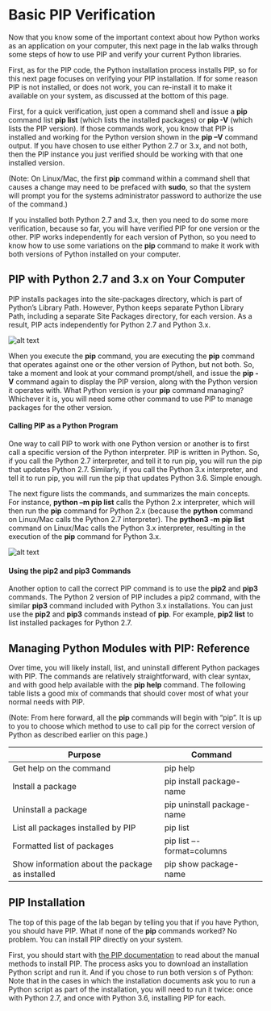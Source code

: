 # Basic PIP Verification

Now that you know some of the important context about how Python works as an application on your computer, this next page in the lab walks through some steps of how to use PIP and verify your current Python libraries.

First, as for the PIP code, the Python installation process installs PIP, so for this next page focuses on verifying your PIP installation. If for some reason PIP is not installed, or does not work, you can re-install it to make it available on your system, as discussed at the bottom of this page.

First, for a quick verification, just open a command shell and issue a **pip** command list **pip list** (which lists the installed packages) or **pip -V** (which lists the PIP version). If those commands work, you know that PIP is installed and working for the Python version shown in the **pip –V** command output. If you have chosen to use either Python 2.7 or 3.x, and not both, then the PIP instance you just verified should be working with that one installed version.

(Note: On Linux/Mac, the first **pip** command within a command shell that causes a change may need to be prefaced with **sudo**, so that the system will prompt you for the systems administrator password to authorize the use of the command.)

If you installed both Python 2.7 and 3.x, then you need to do some more verification, because so far, you will have verified PIP for one version or the other. PIP works independently for each version of Python, so you need to know how to use some variations on the **pip** command to make it work with both versions of Python installed on your computer.

## PIP with Python 2.7 and 3.x on Your Computer

PIP installs packages into the site-packages directory, which is part of Python’s Library Path. However, Python keeps separate Python Library Path, including a separate Site Packages directory, for each version. As a result, PIP acts independently for Python 2.7 and Python 3.x.

![alt text](/posts/files/02-pip-ve-02-home-lab-pip-virtual-environment/assets/images/Desktop-2-05.png)

When you execute the **pip** command, you are executing the **pip** command that operates against one or the other version of Python, but not both. So, take a moment and look at your command prompt/shell, and issue the **pip -V** command again to display the PIP version, along with the Python version it operates with. What Python version is your **pip** command managing? Whichever it is, you will need some other command to use PIP to manage packages for the other version.

#### Calling PIP as a Python Program

One way to call PIP to work with one Python version or another is to first call a specific version of the Python interpreter. PIP is written in Python. So, if you call the Python 2.7 interpreter, and tell it to run pip, you will run the pip that updates Python 2.7. Similarly, if you call the Python 3.x interpreter, and tell it to run pip, you will run the pip that updates Python 3.6. Simple enough.

The next figure lists the commands, and summarizes the main concepts. For instance, **python –m pip list** calls the Python 2.x interpreter, which will then run the **pip** command for Python 2.x (because the **python** command on Linux/Mac calls the Python 2.7 interpreter). The **python3 -m pip list** command on Linux/Mac calls the Python 3.x interpreter, resulting in the execution of the **pip** command for Python 3.x.

![alt text](/posts/files/02-pip-ve-02-home-lab-pip-virtual-environment/assets/images/Desktop-2-05.png)

#### Using the pip2 and pip3 Commands

Another option to call the correct PIP command is to use the **pip2** and **pip3** commands. The Python 2 version of PIP includes a pip2 command, with the similar **pip3** command included with Python 3.x installations. You can just use the **pip2** and **pip3** commands instead of **pip**. For example, **pip2 list** to list installed packages for Python 2.7.

## Managing Python Modules with PIP: Reference

Over time, you will likely install, list, and uninstall different Python packages with PIP. The commands are relatively straightforward, with clear syntax, and with good help available with the **pip help** command. The following table lists a good mix of commands that should cover most of what your normal needs with PIP.

(Note: From here forward, all the **pip** commands will begin with “pip”. It is up to you to choose which method to use to call pip for the correct version of Python as described earlier on this page.)

| Purpose                                         | Command                    |
|-------------------------------------------------|----------------------------|
| Get help on the command                         | pip help                   |
| Install a package                               | pip install package-name   |
| Uninstall a package                             | pip uninstall package-name |
| List all packages installed by PIP              | pip list                   |
| Formatted list of packages                      | pip list –-format=columns  |
| Show information about the package as installed | pip show package-name      |

## PIP Installation

The top of this page of the lab began by telling you that if you have Python, you should have PIP. What if none of the **pip** commands worked? No problem. You can install PIP directly on your system.

First, you should start with [the PIP documentation](https://pip.pypa.io/en/stable/installing/) to read about the manual methods to install PIP. The process asks you to download an installation Python script and run it. And if you chose to run both version s of Python: Note that in the cases in which the installation documents ask you to run a Python script as part of the installation, you will need to run it twice: once with Python 2.7, and once with Python 3.6, installing PIP for each.
